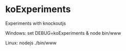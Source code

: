 koExperiments
=============

Experiments with knockoutjs

Windows:
set DEBUG=koExperiments & node bin/www

Linux:
nodejs ./bin/www
